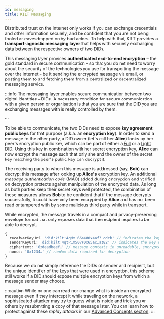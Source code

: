 ```yaml
---
id: messaging
title: KILT Messaging
---
```


Distributed trust on the internet only works if you can exchange credentials and other information securely, and be confident that you are not being fooled or eavesdropped on by bad actors.
To help with that, KILT provides a **transport-agnostic messaging layer** that helps with securely exchanging data between the respective owners of two DIDs.

This messaging layer provides **authenticated end-to-end encryption** – the gold standard in secure communication – so that you do not need to worry about the security of the technologies you use for transporting the message over the internet – be it sending the encrypted message via email, or posting them to and fetching them from a centralized or decentralized messaging service.

:::info
The messaging layer enables secure communication between two digital identities – DIDs.
A necessary condition for secure communication with a given person or organisation is that you are sure that the DID you are exchanging messages with is really controlled by them.

<!--TODO: point to a resource on how to solve that bootstrapping problem; could include well-known DID publishing, credentials by a third party that's already trusted, and potentially web3names-->

:::

To be able to communicate, the two DIDs need to expose **key agreement public keys** for that purpose (a.k.a. an **encryption key**).
In order to send a message to the other party, a DID owner (let's call her **Alice**) looks up her peer's encryption public key, which can be part of either a [Full](./02_did.md#full-dids) or a [Light DID](./02_did.md#light-dids).
Using this key in combination with her secret encryption key, **Alice** can now encrypt the message such that only she and the owner of the secret key matching the peer's public key can decrypt it.

The receiving party to whom this message is addressed (say, **Bob**) can decrypt this message after looking up **Alice's** encryption key.
An additional _message authentication code_ (MAC) added during encryption and verified on decryption protects against manipulation of the encrypted data.
As long as both parties keep their secret keys well protected, the combination of these measures allows **Bob** to be confident that if the message decrypts successfully, it could have only been encrypted by **Alice** and has not been read or tampered with by some malicious third party while in transport.

While encrypted, the message travels in a compact and privacy-preserving envelope format that only exposes data that the recipient requires to be able to decrypt.

```ts
{
  receiverKeyUri: 'did:kilt:4qMx…66m4#0x4af3…cdcb' // indicates the key to be used when decrypting
  senderKeyUri: 'did:kilt:4qtP…m507#0x65ac…a282' // indicates the key used to encrypt
  ciphertext: '0xdeadbeef…' // message contents in unreadable, encrypted form
  nonce: '0x1234…' // random data required for decryption
}
```

Because we do not simply reference the DIDs of sender and recipient, but the unique identifier of the keys that were used in encryption, this scheme still works if a DID should expose multiple encryption keys from which a message sender may choose.

:::caution
While no one can read nor change what is inside an encrypted message even if they intercept it while traveling on the network, a sophisticated attacker may try to guess what is inside and trick you or others by resubmitting a copy of that message later.
You can learn how to protect against these _replay attacks_ in our [Advanced Concepts section](./05_Advanced%20Concepts/01_replay_protection.md).
:::
